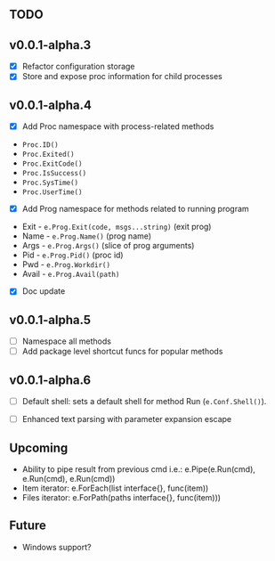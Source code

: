 ## TODO

## v0.0.1-alpha.3
* [x] Refactor configuration storage
* [x] Store and expose proc information for child processes

## v0.0.1-alpha.4
* [x] Add Proc namespace with process-related methods
* `Proc.ID()`
* `Proc.Exited()`
* `Proc.ExitCode()`
* `Proc.IsSuccess()`
* `Proc.SysTime()`
* `Proc.UserTime()`

* [x] Add Prog namespace for methods related to running program
* Exit  - `e.Prog.Exit(code, msgs...string)` (exit prog)
* Name  - `e.Prog.Name()` (prog name)
* Args  - `e.Prog.Args()` (slice of prog arguments)
* Pid   - `e.Prog.Pid()` (proc id)
* Pwd   - `e.Prog.Workdir()`
* Avail - `e.Prog.Avail(path)`

* [x] Doc update

## v0.0.1-alpha.5
* [ ] Namespace all methods
* [ ] Add package level shortcut funcs for popular methods

## v0.0.1-alpha.6
* [ ] Default shell: sets a default shell for method Run (`e.Conf.Shell()`).
* [ ] Enhanced text parsing with parameter expansion escape


## Upcoming
- Ability to pipe result from previous cmd i.e.:
  e.Pipe(e.Run(cmd), e.Run(cmd), e.Run(cmd))
- Item iterator:
  e.ForEach(list interface{}, func(item))
- Files iterator:
  e.ForPath(paths interface{}, func(item)))

## Future
- Windows support?